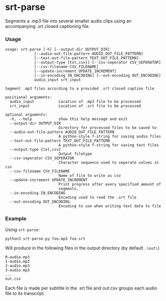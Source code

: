 # srt-parse
Segments a .mp3 file into several smaller audio clips using an accompanying .srt closed captioning file.

### Usage

    usage: srt-parse [-h] [--output-dir OUTPUT_DIR]
                 [--audio-out-file-pattern AUDIO_OUT_FILE_PATTERN]
                 [--text-out-file-pattern TEXT_OUT_FILE_PATTERN]
                 [--output-type {txt,csv}] [--csv-seperator CSV_SEPERATOR]
                 [--csv-filename CSV_FILENAME]
                 [--update-increment UPDATE_INCREMENT]
                 [--in-encoding IN_ENCODING] [--out-encoding OUT_ENCODING]
                 audio_input srt_input

    Segment .mp3 files according to a provided .srt closed caption file

    positional arguments:
      audio_input           Location of .mp3 file to be processed
      srt_input             Location of .srt file to be processed

    optional arguments:
      -h, --help            show this help message and exit
      --output-dir OUTPUT_DIR
                            Directory for processed files to be saved to
      --audio-out-file-pattern AUDIO_OUT_FILE_PATTERN
                            A python-style f-string for saving audio files
      --text-out-file-pattern TEXT_OUT_FILE_PATTERN
                            A python-style f-string for saving text files
      --output-type {txt,csv}
                            Output filetype
      --csv-seperator CSV_SEPERATOR
                            Character sequence used to seperate values in csv
      --csv-filename CSV_FILENAME
                            Name of file to write as csv
      --update-increment UPDATE_INCREMENT
                            Print progress after every specified amount of
                            segments.
      --in-encoding IN_ENCODING
                            Encoding used to read the .srt file
      --out-encoding OUT_ENCODING
                            Encoding to use when writing text data to file


### Example
Using `srt-parse`:

    python3 srt-parse.py foo.mp3 foo.srt

Will produce in the following files in the output directory (by default `.\out\`)

    0-audio.mp3
    1-audio.mp3
    2-audio.mp3
    3-audio.mp3
    ...
    out.csv
    
Each file is made per subtitle in the .srt file and out.csv groups each audio file to its transcript.
